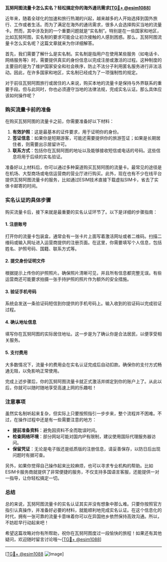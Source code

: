 **瓦努阿图流量卡怎么实名？轻松搞定你的海外通讯需求[[TG💪+ @esim1088](https://t.me/s/esim1088)]**

近年来，随着全球化的加速和旅行热潮的兴起，越来越多的人开始选择到国外旅行、工作或者生活。而为了满足在海外的通讯需求，很多人会选择购买当地的流量卡。然而，其中涉及到的一个重要问题就是“实名制”。特别是在一些国家和地区，比如瓦努阿图，实名制的要求可能会让初次接触的人感到困惑。那么，瓦努阿图流量卡怎么实名呢？这篇文章就来为你详细解答。

首先，我们需要了解什么是实名制。实名制是指用户在使用某些服务（如电话卡、网络服务等）时，需要提供真实的身份信息以完成注册或激活的过程。这种制度的主要目的是为了维护国家安全和社会秩序，防止不法分子利用匿名服务进行非法活动。因此，在许多国家和地区，实名制已经成为了一项强制性的规定。

对于前往瓦努阿图旅行或居住的人来说，购买本地的流量卡是保持与外界联系的重要手段。但与此同时，你也必须遵守当地的法律法规，完成实名认证。那么具体应该如何操作呢？

### 购买流量卡前的准备

在购买瓦努阿图的流量卡之前，你需要准备好以下材料：

1. **有效护照**：这是最基本的证件要求，用于证明你的身份。
2. **签证信息**：如果你是短期游客，可能还需要提供你的旅游签证；如果是长期居住者，则需要出示居留许可。
3. **联系方式**：包括你在瓦努阿图的地址以及能够接收短信或电话的号码。这些信息将用于后续的实名验证。

准备好以上材料后，你可以通过多种渠道购买瓦努阿图的流量卡。最常见的途径是在机场、大型商场或电信运营商的营业厅进行购买。此外，现在也有不少在线平台提供瓦努阿图流量卡的服务，比如通过ESIM技术直接下载虚拟SIM卡，省去了实体卡邮寄的时间。

### 实名认证的具体步骤

购买流量卡后，接下来就是最重要的实名认证环节了。以下是详细的步骤指南：

#### 1. 注册账号
打开你的流量卡包装盒，通常会有一张卡片上面写着激活网址或者二维码。扫描二维码或输入网址进入运营商提供的注册页面。在这里，你需要填写个人信息，包括姓名、护照号码、国籍、联系方式等。

#### 2. 提交身份证明文件
根据提示上传你的护照照片。确保照片清晰可见，并且所有信息都完整无误。有些运营商还可能要求拍摄一张手持护照的照片作为额外的安全措施。

#### 3. 验证手机号码
系统会发送一条验证码短信到你提供的手机号码上。输入收到的验证码以完成验证过程。

#### 4. 确认地址信息
填写你在瓦努阿图的实际居住地址。这一步是为了确认你是合法居民，以便享受相关服务。

#### 5. 支付费用
大多数情况下，流量卡的费用会在实名认证完成后自动扣款。确保你的支付方式畅通无阻，以免影响正常使用。

完成上述步骤后，你的瓦努阿图流量卡就正式激活并绑定到你的账户上了。从此以后，你就可以随时随地享受高速上网的乐趣啦！

### 注意事项

虽然实名制听起来复杂，但实际上只要按照指引一步步来，整个流程并不困难。不过，在操作过程中还是有一些需要注意的地方：

- **提前准备资料**：避免因资料不全而耽误时间。
- **检查网络环境**：部分网站可能对国内IP有限制，建议使用国际代理服务器访问。
- **保留凭证**：无论是电子版还是纸质版的注册信息，请妥善保存，以防日后出现问题时有据可查。

另外，如果你觉得自己操作起来比较麻烦，也可以寻求专业机构的帮助。比如ESIM卡服务商就提供了非常便捷的服务，不仅支持多国语言客服，还能提供一对一指导，让你轻松搞定一切。

### 总结

总的来说，瓦努阿图流量卡的实名认证其实并没有想象中那么难。只要你按照官方指引认真操作，并准备好必要的材料，就能顺利地完成实名认证。在这个信息化的时代，拥有一张可靠的流量卡意味着你可以在异国他乡依然保持高效沟通。所以，不妨趁早行动起来吧！

希望这篇攻略对你有所帮助，祝你在瓦努阿图度过一段愉快的旅程！如果还有其他疑问，欢迎随时留言讨论哦～[[TG💪+ @esim1088](https://t.me/s/esim1088)]

---

[[TG💪+ @esim1088](https://t.me/s/esim1088) ![Image](https://i.postimg.cc/4NQfJmqS/Snipaste-2025-05-13-00-14-12.png)]